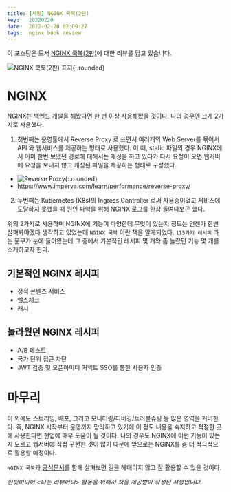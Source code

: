 ```yaml
---
title: [서평] NGINX 쿡북(2판)
key:   20220220
date:  2022-02-20 02:09:27
tags:  nginx book review
---
```


이 포스팅은 도서 [NGINX 쿡북(2판)](https://www.hanbit.co.kr/store/books/look.php?p_code=B9583925549)에 대한 리뷰를 담고 있습니다.

![NGINX 쿡북(2판) 표지](/assets/images/nginx_cookbook/cover.jpeg){:.rounded}

<!--more-->

# NGINX

NGINX는 백엔드 개발을 해봤다면 한 번 이상 사용해봤을 것이다.
나의 경우엔 크게 2가지로 사용했다.

1. 첫번째는 운영툴에서 Reverse Proxy 로 쓰면서 여러개의 Web Server를 묶어서 API 와 웹서비스를 제공하는 형태로 사용했다. 이 때, static 파일의 경우 NGINX에서 이미 한번 보냈던 경로에 대해서는 캐싱을 하고 있다가 다시 요청이 오면 웹서버에 요청을 보내지 않고 캐싱된 파일을 제공하는 형태로 구성했다.

  - ![Reverse Proxy](/assets/images/nginx_cookbook/reverse_proxy.webp){:.rounded}
  - https://www.imperva.com/learn/performance/reverse-proxy/

2. 두번째는 Kubernetes (K8s)의 Ingress Controller 로써 사용중이었고 서비스에 도달하지 못했을 때 원인 파악을 위해 NGINX 로그를 한참 들여다보곤 했다.

위의 2가지로 사용하며 NGINX에 기능이 다양한데 무엇이 있는지 정도는 언젠가 한번 살펴봐야겠다 생각하고 있었는데 `NGINX 쿡북` 이란 책을 알게되었다. `115가지 레시피` 라는 문구가 눈에 들어왔는데 그 중에서 기본적인 레시피 몇 개와 좀 놀랐던 기능 몇 개를 소개하고자 한다.

## 기본적인 NGINX 레시피

- 정적 콘텐츠 서비스
- 헬스체크
- 캐시

## 놀라웠던 NGINX 레시피

- A/B 테스트
- 국가 단위 접근 차단
- JWT 검증 및 오픈아이디 커넥트 SSO를 통한 사용자 인증


# 마무리

이 외에도 스트리밍, 배포, 그리고 모니터링/디버깅/트러블슈팅 등 많은 영역을 커버한다.
즉, NGINX 시작부터 운영까지 망라하고 있기에 이 정도 내용을 숙지하고 적절한 곳에 사용한다면 현업에 매우 도움이 될 것이다.
나의 경우도 NGINX에 이런 기능이 있는지 모르고 웹서버에 직접 구현한 것이 많기 때문에 앞으로는 NGINX를 좀 더 적극적으로 활용할 예정이다.

`NGINX 쿡북`과 [공식문서](http://nginx.org/en/docs/)를 함께 살펴보면 길을 헤매이지 않고 잘 활용할 수 있을 것이다.

_한빛미디어 <나는 리뷰어다> 활동을 위해서 책을 제공받아 작성된 서평입니다._